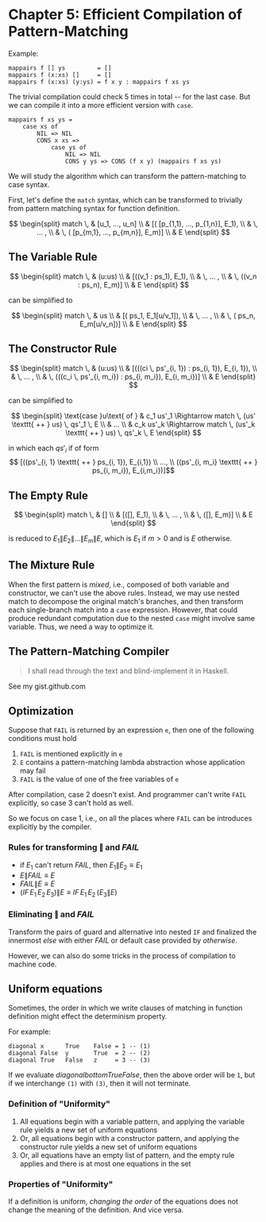 # Chapter 5: Efficient Compilation of Pattern-Matching

Example:

```
mappairs f [] ys         = []
mappairs f (x:xs) []     = []
mappairs f (x:xs) (y:ys) = f x y : mappairs f xs ys
```

The trivial compilation could check 5 times in total -- for the last case. But we can compile it into a more efficient version with `case`.

```
mappairs f xs ys =
    case xs of
        NIL => NIL
        CONS x xs =>
            case ys of
                NIL => NIL
                CONS y ys => CONS (f x y) (mappairs f xs ys)
```

We will study the algorithm which can transform the pattern-matching to case syntax.

First, let's define the `match` syntax, which can be transformed to trivially from pattern matching syntax for function definition.

$$
\begin{split}
match \,
    & [u_1, ..., u_n] \\
    & [( [p_{1,1}, ..., p_{1,n}], E_1), \\
    & \,  ... , \\ 
    & \, ( [p_{m,1}, ..., p_{m,n}], E_m)] \\
    & E
\end{split}
$$

## The Variable Rule
$$
\begin{split}
match \,
    & (u:us) \\
    & [((v_1 : ps_1), E_1), \\
    & \,  ... , \\ 
    & \, ((v_n : ps_n), E_m)] \\
    & E
\end{split}
$$

can be simplified to

$$
\begin{split}
match \,
    & us \\
    & [( ps_1, E_1[u/v_1]), \\
    & \,  ... , \\ 
    & \, ( ps_n, E_m[u/v_n])] \\
    & E
\end{split}
$$


## The Constructor Rule
$$
\begin{split}
match \,
    & (u:us) \\
    & [(((ci \, ps'_{i, 1}) : ps_{i, 1}), E_{i, 1}), \\
    & \,  ... , \\ 
    & \, (((c_i \, ps'_{i, m_i}) : ps_{i, m_i}), E_{i, m_i})] \\
    & E
\end{split}
$$

can be simplified to

$$
\begin{split}
\text{case }u\text{ of }
    & c_1 us'_1 \Rightarrow match \, (us' \texttt{ ++ } us) \, qs'_1 \, E \\
    & ... \\
    & c_k us'_k \Rightarrow match \, (us'_k \texttt{ ++ } us) \, qs'_k \, E
\end{split}
$$

in which each $qs'_i$ if of form
$$ [((ps'_{i, 1} \texttt{ ++ } ps_{i, 1}), E_{i,1}) \\ 
    ..., \\
    ((ps'_{i, m_i} \texttt{ ++ } ps_{i, m_i}), E_{i,m_i})]$$


## The Empty Rule

$$
\begin{split}
match \,
    & [] \\
    & [([], E_1), \\
    & \,  ... , \\ 
    & \, ([], E_m)] \\
    & E
\end{split}
$$

is reduced to $E_1 \| E_2 \| ... \| E_m \| E$, which is $E_1$ if $m > 0$ and is $E$ otherwise.


## The Mixture Rule
When the first pattern is *mixed*, i.e., composed of both variable and constructor, we can't use the above rules. Instead, we may use nested match to decompose the original match's branches, and then transform each single-branch match into a `case` expression. However, that could produce redundant computation due to the nested `case` might involve same variable. Thus, we need a way to optimize it.

## The Pattern-Matching Compiler
> I shall read through the text and blind-implement it in Haskell.

See my gist.github.com

## Optimization
Suppose that `FAIL` is returned by an expression `e`, then one of the following conditions must hold

1. `FAIL` is mentioned explicitly in `e`
2. `E` contains a pattern-matching lambda abstraction whose application may fail
3. `FAIL` is the value of one of the free variables of `e`


After compilation, case 2 doesn't exist. And programmer can't write `FAIL` explicitly, so case 3 can't hold as well.

So we focus on case 1, i.e., on all the places where `FAIL` can be introduces explicitly by the compiler.

### Rules for transforming $\|$ and $FAIL$

* if $E_1$ can't return $FAIL$, then $E_1 \| E_2 \equiv E_1$
* $E \| FAIL \equiv E$
* $FAIL \| E \equiv E$
* $(IF \, E_1 \, E_2 \, E_3) \| E \equiv IF \, E_1 \, E_2 \, (E_3 \| E)$

### Eliminating $\|$ and $FAIL$

Transform the pairs of guard and alternative into nested `IF` and finalized the innermost $else$ with either $FAIL$ or default case provided by $otherwise$.

However, we can also do some tricks in the process of compilation to machine code.

## Uniform equations
Sometimes, the order in which we write clauses of matching in function definition might effect the determinism property.

For example:

```
diagonal x      True    False = 1 -- (1)
diagonal False  y       True  = 2 -- (2)
diagonal True   False   z     = 3 -- (3)
```

If we evaluate $diagonal bottom True False$, then the above order will be `1`, but if we interchange `(1)` with `(3)`, then it will not terminate.

### Definition of "Uniformity"
1. All equations begin with a variable pattern, and applying the variable rule yields a new set of uniform equations
2. Or, all equations begin with a constructor pattern, and applying the constructor rule yields a new set of uniform equations
3. Or, all equations have an empty list of pattern, and the empty rule applies and there is at most one equations in the set

### Properties of "Uniformity"
If a definition is uniform, *changing the order* of the equations does not change the meaning of the definition. And vice versa.








 
